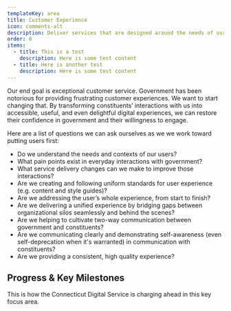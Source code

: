 ```yaml
---
templateKey: area
title: Customer Experience
icon: comments-alt
description: Deliver services that are designed around the needs of our constituents
order: 0
items:
  - title: This is a test
    description: Here is some test content
  - title: Here is another test
    description: Here is some test content
---
```

Our end goal is exceptional customer service. Government has been notorious for providing frustrating customer experiences. We want to start changing that. By transforming constituents’ interactions with us into accessible, useful, and even delightful digital experiences, we can restore their confidence in government and their willingness to engage.

Here are a list of questions we can ask ourselves as we we work toward putting users first: 

* Do we understand the needs and contexts of our users? 
* What pain points exist in everyday interactions with government?
* What service delivery changes can we make to improve those interactions?
* Are we creating and following uniform standards for user experience (e.g. content and style guides)?
* Are we addressing the user’s whole experience, from start to finish?
* Are we delivering a unified experience by bridging gaps between organizational silos seamlessly and behind the scenes?
* Are we helping to cultivate two-way communication between government and constituents?
* Are we communicating clearly and demonstrating self-awareness (even self-deprecation when it's warranted) in communication with constituents?
* Are we providing a consistent, high quality experience?

## Progress & Key Milestones

This is how the Connecticut Digital Service is charging ahead in this key focus area.
